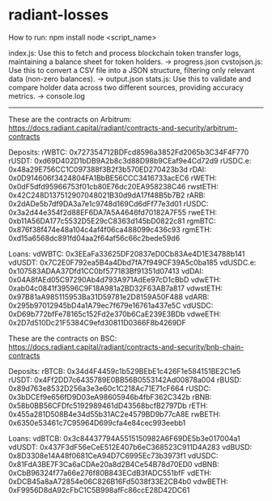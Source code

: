 # radiant-losses

How to run:
npm install
node <script_name>


index.js: Use this to fetch and process blockchain token transfer logs, maintaining a balance sheet for token holders. -> progress.json
cvstojson.js: Use this to convert a CSV file into a JSON structure, filtering only relevant data (non-zero balances). -> output.json
stats.js: Use this to validate and compare holder data across two different sources, providing accuracy metrics. -> console.log

-------------------------------------------------

These are the contracts on Arbitrum:
https://docs.radiant.capital/radiant/contracts-and-security/arbitrum-contracts

Deposits:
rWBTC: 0x727354712BDFcd8596a3852Fd2065b3C34F4F770
rUSDT: 0xd69D402D1bDB9A2b8c3d88D98b9CEaf9e4Cd72d9
rUSDC.e: 0x48a29E756CC1C097388f3B2f3b570ED270423b3d
rDAI: 0x0D914606f3424804FA1BbBE56CCC3416733acEC6
rWETH: 0x0dF5dfd95966753f01cb80E76dc20EA958238C46
rwstETH: 0x42C248D137512907048021B30d9dA17f48B5b7B2
rARB: 0x2dADe5b7df9DA3a7e1c9748d169Cd6dFf77e3d01
rUSDC: 0x3a2d44e354f2d88EF6DA7A5A4646fd70182A7F55
rweETH: 0xb11A56DA177c5532D5E29cC8363d145bD0822c81
rgmBTC: 0x876f38f474e48a104c4af4f06ca488099c436c93
rgmETH: 0xd15a6568dc891fd04aa2f64af56c66c2bede59d6

Loans:
vdWBTC: 0x3EEaFa33625DF20837eD0Cb83Ae4D1E34788b141
vdUSDT: 0x7C2E0F792ea5B4a4Dbd7fA7f949CF39A5c0ba185
vdUSDC.e: 0x107583ADAA37Dfd1CC0bf577183Bf91351d07413
vdDAI: 0x04A8fAEd05C97290Ab4d793A971AdEe97cD1cBbD
vdwETH: 0xab04c0841f39596C9F18A981a2BD32F63AB7a817
vdwstETH: 0x97B81aA985115953Ba31D59781e2D8159A50F488
vdARB: 0x295b97012945bD4a1A79ec7f679e16761a437e5C
vdUSDC: 0xD69b772bfFe78165c152Fd2e370b6CaE239E3BDb
vdweETH: 0x2D7d510Dc21F5384C9efd30811D0366F8b4269DF

These are the contracts on BSC:
https://docs.radiant.capital/radiant/contracts-and-security/bnb-chain-contracts

Deposits:
rBTCB: 0x34d4F4459c1b529BEbE1c426F1e584151BE2C1e5
rUSDT: 0x4Ff2DD7c6435789E0BB56B0553142Ad00878a004
rBUSD: 0x89d763e8532D256a3e3e60c1C218Ac71E71cF664
rUSDC: 0x3bDCEf9e656fD9D03eA98605946b4fbF362C342b
rBNB: 0x58b0BB56CFDfc5192989461dD43568bcfB2797Db
rETH: 0x455a281D508B4e34d55b31AC2e4579BD9b77cA8E
rwBETH: 0x6350e53461c7C95964D699cfa4e84cec993eebb1

Loans:
vdBTCB: 0x3c84437794A5515150982A6F69DE5b3e017004a1
vdUSDT: 0x437F3dF56eCeE512E407b6eC368523C911D4A283
vdBUSD: 0x8D3308e14A48f0681CeA94D7C6995Ec73b3973f1
vdUSDC: 0x81FdA3BE7F3Ca6aCDAe20a8d2B4Ce54B78d70ED0
vdBNB: 0xCbB96324f77a66e276f80B843ECdB3fADC551bfF
vdETH: 0xDCB45a8aA72854e06C826B16Fd5038f33E2CB4b0
vdwBETH: 0xF9956D8dA92cFbC1C5B998afFc86ccE28D42DC61
